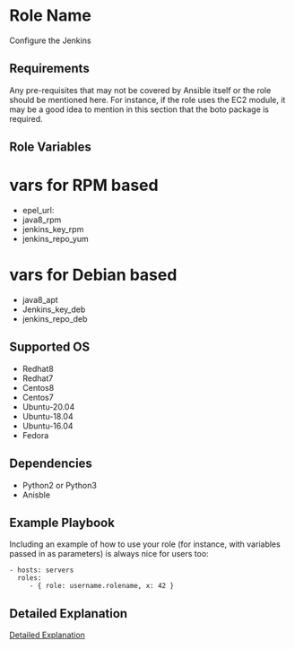 Role Name
=========

Configure the Jenkins

Requirements
------------

Any pre-requisites that may not be covered by Ansible itself or the role should be mentioned here. For instance, if the role uses the EC2 module, it may be a good idea to mention in this section that the boto package is required.

Role Variables
--------------

# vars for RPM based
* epel_url: 
* java8_rpm
* jenkins_key_rpm
* jenkins_repo_yum

# vars for Debian based
* java8_apt
* Jenkins_key_deb
* jenkins_repo_deb

Supported OS
--------------
* Redhat8
* Redhat7
* Centos8
* Centos7
* Ubuntu-20.04
* Ubuntu-18.04
* Ubuntu-16.04
* Fedora

Dependencies
------------
* Python2 or Python3
* Anisble

Example Playbook
----------------

Including an example of how to use your role (for instance, with variables passed in as parameters) is always nice for users too:

    - hosts: servers
      roles:
         - { role: username.rolename, x: 42 }


Detailed Explanation
------------
[Detailed Explanation](https://rootritesh.medium.com/ansible-jenkins-role-58088247b4bd)
